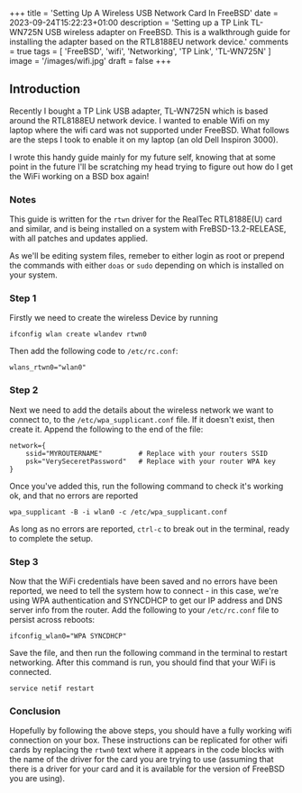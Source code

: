 +++
title = 'Setting Up A Wireless USB Network Card In FreeBSD'
date = 2023-09-24T15:22:23+01:00
description = 'Setting up a TP Link TL-WN725N USB wireless adapter on FreeBSD. This is a walkthrough guide for installing the adapter based on the RTL8188EU network device.'
comments = true
tags = [ 'FreeBSD', 'wifi', 'Networking', 'TP Link', 'TL-WN725N' ]
image = '/images/wifi.jpg'
draft = false
+++
## Introduction

Recently I bought a TP Link USB adapter, TL-WN725N which is based around the RTL8188EU network
device. I wanted to enable Wifi on my laptop where the wifi card was not supported under
FreeBSD. What follows are the steps I took to enable it on my laptop (an old Dell Inspiron 3000).
 
I wrote this handy guide mainly for my future self, knowing that at some point in the future I'll be 
scratching my head trying to figure out how do I get the WiFi working on a BSD box again!


### Notes
This guide is written for the ```rtwn``` driver for the RealTec RTL8188E(U) card and similar, and
is being installed on a system with FreBSD-13.2-RELEASE, with all patches and updates applied.

As we'll be editing system files, remeber to either login as root or prepend the commands with
either ```doas``` or ```sudo``` depending on which is installed on your system.

### Step 1

Firstly we need to create the wireless Device by running

```
ifconfig wlan create wlandev rtwn0
```

Then add the following code to ```/etc/rc.conf```:

```
wlans_rtwn0="wlan0"
```

### Step 2
Next we need to add the details about the wireless network we want to connect to, to the
```/etc/wpa_supplicant.conf``` file. If it doesn't exist, then create it. Append the following
to the end of the file:

```
network={
    ssid="MYROUTERNAME"         # Replace with your routers SSID
    psk="VerySeceretPassword"   # Replace with your router WPA key
}
```

Once you've added this, run the following command to check it's working ok, and that no errors
are reported

```
wpa_supplicant -B -i wlan0 -c /etc/wpa_supplicant.conf
```

As long as no errors are reported, ```ctrl-c``` to break out in the terminal, ready to complete
the setup.

### Step 3
Now that the WiFi credentials have been saved and no errors have been reported, we need to tell
the system how to connect - in this case, we're using WPA authentication and SYNCDHCP to get
our IP address and DNS server info from the router.
Add the following to your ```/etc/rc.conf``` file to persist across reboots:

```
ifconfig_wlan0="WPA SYNCDHCP"
```

Save the file, and then run the following command in the terminal to restart networking. After
this command is run, you should find that your WiFi is connected.

```
service netif restart
```

### Conclusion
Hopefully by following the above steps, you should have a fully working wifi connection on
your box. These instructions can be replicated for other wifi cards by replacing the
```rtwn0``` text where it appears in the code blocks with the name of the driver for the
card you are trying to use (assuming that there is a driver for your card and it is available
for the version of FreeBSD you are using).

